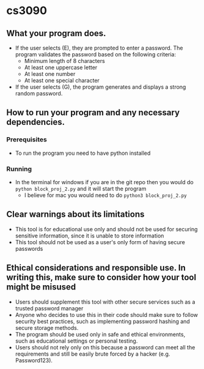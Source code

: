 # cs3090
## What your program does.
- If the user selects (E), they are prompted to enter a password. The program validates the password based on the following criteria:
   - Minimum length of 8 characters
   - At least one uppercase letter
   - At least one number
   - At least one special character
- If the user selects (G), the program generates and displays a strong random password.

## How to run your program and any necessary dependencies.
### Prerequisites
- To run the program you need to have python installed
### Running
- In the terminal for windows if you are in the git repo then you would do `python block_proj_2.py` and it will start the program
   - I believe for mac you would need to do `python3 block_proj_2.py`
## Clear warnings about its limitations
- This tool is for educational use only and should not be used for securing sensitive information, since it is unable to store information
- This tool should not be used as a user's only form of having secure passwords
## Ethical considerations and responsible use. In writing this, make sure to consider how your tool might be misused
- Users should supplement this tool with other secure services such as a trusted password manager
- Anyone who decides to use this in their code should make sure to follow security best practices, such as implementing password hashing and secure storage methods.
- The program should be used only in safe and ethical environments, such as educational settings or personal testing.
- Users should not rely only on this because a password can meet all the requirements and still be easily brute forced by a hacker (e.g. Password123).
